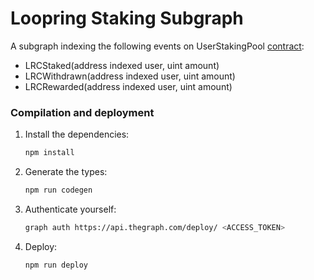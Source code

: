 # Loopring Staking Subgraph

A subgraph indexing the following events on UserStakingPool [contract](https://etherscan.io/address/0xF4662bB1C4831fD411a95b8050B3A5998d8A4A5b#code): 
- LRCStaked(address indexed user, uint amount)
- LRCWithdrawn(address indexed user, uint amount)
- LRCRewarded(address indexed user, uint amount)

### Compilation and deployment

1. Install the dependencies:
    ```bash
    npm install
    ```
2. Generate the types:
    ```bash
    npm run codegen
    ```
3. Authenticate yourself:
    ```bash
    graph auth https://api.thegraph.com/deploy/ <ACCESS_TOKEN>
    ```
3. Deploy:
    ```bash
    npm run deploy
    ```